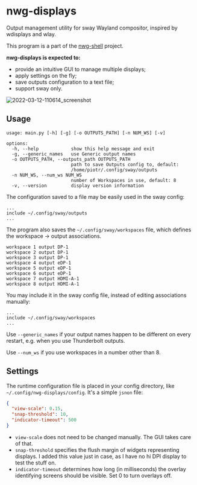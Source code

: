 # nwg-displays

Output management utility for sway Wayland compositor, inspired by wdisplays and wlay.

This program is a part of the [nwg-shell](https://github.com/nwg-piotr/nwg-shell) project.

**nwg-displays is expected to:**

- provide an intuitive GUI to manage multiple displays;
- apply settings on the fly;
- save outputs configuration to a text file;
- support sway only.

![2022-03-12-110614_screenshot](https://user-images.githubusercontent.com/20579136/158013748-5b27f742-0e6a-4d82-a5ac-06368b4df008.png)


## Usage

```text
usage: main.py [-h] [-g] [-o OUTPUTS_PATH] [-n NUM_WS] [-v]

options:
  -h, --help            show this help message and exit
  -g, --generic_names   use Generic output names
  -o OUTPUTS_PATH, --outputs_path OUTPUTS_PATH
                        path to save Outputs config to, default:
                        /home/piotr/.config/sway/outputs
  -n NUM_WS, --num_ws NUM_WS
                        number of Workspaces in use, default: 8
  -v, --version         display version information
```

The configuration saved to a file may be easily used in the sway config:

```text
...
include ~/.config/sway/outputs
...
```

The program also saves the `~/.config/sway/workspaces` file, which defines the workspace -> output associations.

```text
workspace 1 output DP-1
workspace 2 output DP-1
workspace 3 output DP-1
workspace 4 output eDP-1
workspace 5 output eDP-1
workspace 6 output eDP-1
workspace 7 output HDMI-A-1
workspace 8 output HDMI-A-1
```

You may include it in the sway config file, instead of editing associations manually:

```text
...
include ~/.config/sway/workspaces
...
```

Use `--generic_names` if your output names happen to be different on every restart, e.g. when you use Thunderbolt outputs.

Use `--num_ws` if you use workspaces in a number other than 8.

## Settings

The runtime configuration file is placed in your config directory, like `~/.config/nwg-displays/config`. 
It's a simple `jsnon` file:

```json
{
  "view-scale": 0.15,
  "snap-threshold": 10,
  "indicator-timeout": 500
}
```

- `view-scale` does not need to be changed manually. The GUI takes care of that.
- `snap-threshold` specifies the flush margin of widgets representing displays. I added this value just in case, as I have no hi DPI display to test the stuff on.
- `indicator-timeout` determines how long (in milliseconds) the overlay identifying screens should be visible. Set 0 to turn overlays off.
